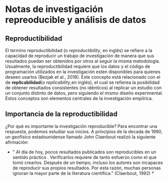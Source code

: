 # Notas de  investigación repreoducible y análisis de datos

##  Reproductibilidad

El termino reproductibilidad (o *reproductibility*, en inglés) se refiere  a la capacidad de reproducir un trabajo de investigación de manera  que sus resultados puedan ser obtenidos por otros al seguir la misma metodología. Usualmente, la reproductibilidad requiere  que los datos y el código de programación  utilizados en la investigación esten disponibles para quienes deseen usarlos (Bezjak et al., 2018). Este concepto está  relacionado con el de **replicabilidad**(o *replicability*,en inglés), el cual se refierea la posibilidad de obtener resultados consistentes (no idénticos) al replicar un estudio con un conjunto distinto de datos, pero siguiendo el mismo diseño experimental. Estos  conceptos son elementos centrales de la investigación empiírica.

## Importancia de la reproductibilidad
¿Por qué es  importante la investigación reproducible? Para encontrar una respuesta, podemos estudiar sus inicios. A principios de la decada de  1990, un geofísico estadounidense llamado John Claerbout realizó la siguiente afirmación:
* " Al día de hoy, pocos resultados publicados son reproducibles en un sentido práctico . Verificarlos requiere de tanto esfuerzo como el que tomó crearlos.  Después de un tiempo, incluso los autores son incapaces de reproducir sus propios resultados. Por esta razón, muchas personas ignoran la mayor parte de la literatura científica." (Claerbout, 1992) *
  

